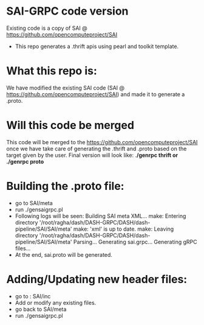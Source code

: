 # SAI-GRPC code version
Existing code is a copy of SAI @ https://github.com/opencomputeproject/SAI
- This repo generates a .thrift apis using pearl and toolkit template.

# What this repo is:
We have modified the existing SAI code (SAI @ https://github.com/opencomputeproject/SAI) and made it to generate a .proto.

# Will this code be merged
This code will be merged to the https://github.com/opencomputeproject/SAI once we have take care of generating the .thrift and .proto based on the target given by the user.
Final version will look like: .**/genrpc thrift or ./genrpc proto**


# Building the .proto file:
- go to SAI/meta
- run ./gensaigrpc.pl
- Following logs will be seen:
  Building SAI meta XML...
  make: Entering directory '/root/ragha/dash/DASH-GRPC/DASH/dash-pipeline/SAI/SAI/meta'
  make: 'xml' is up to date.
  make: Leaving directory '/root/ragha/dash/DASH-GRPC/DASH/dash-pipeline/SAI/SAI/meta'
  Parsing...
  Generating sai.grpc...
  Generating gRPC files...
- At the end, sai.proto will be generated.

# Adding/Updating new header files:
- go to : SAI/inc
- Add or modify any existing files.
- go back to SAI/meta
- run ./gensaigrpc.pl
